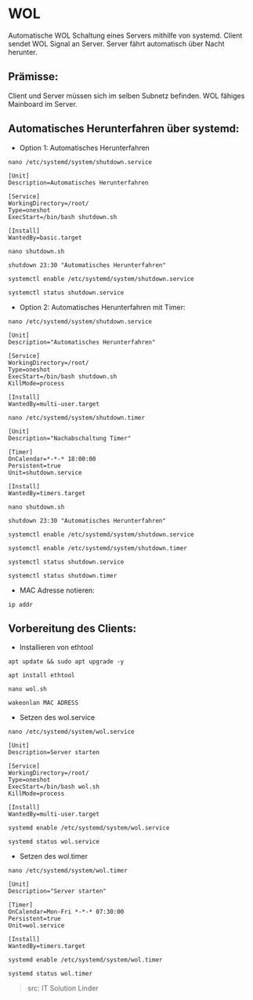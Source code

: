 # WOL
Automatische WOL Schaltung eines Servers mithilfe von systemd.
Client sendet WOL Signal an Server. Server fährt automatisch über Nacht herunter.


## Prämisse:
Client und Server müssen sich im selben Subnetz befinden.
WOL fähiges Mainboard im Server.


## Automatisches Herunterfahren über systemd:

* Option 1: Automatisches Herunterfahren
```
nano /etc/systemd/system/shutdown.service
```
```
[Unit]
Description=Automatisches Herunterfahren

[Service]
WorkingDirectory=/root/
Type=oneshot
ExecStart=/bin/bash shutdown.sh

[Install]
WantedBy=basic.target
```


```
nano shutdown.sh
```
```
shutdown 23:30 "Automatisches Herunterfahren"
```

```
systemctl enable /etc/systemd/system/shutdown.service
```
```
systemctl status shutdown.service
```

* Option 2: Automatisches Herunterfahren mit Timer:
```
nano /etc/systemd/system/shutdown.service
```
```
[Unit]
Description="Automatisches Herunterfahren"

[Service]
WorkingDirectory=/root/
Type=oneshot
ExecStart=/bin/bash shutdown.sh
KillMode=process

[Install]
WantedBy=multi-user.target 
```
```
nano /etc/systemd/system/shutdown.timer 
```
```
[Unit]
Description="Nachabschaltung Timer"

[Timer]
OnCalendar=*-*-* 18:00:00
Persistent=true
Unit=shutdown.service

[Install]
WantedBy=timers.target
```
```
nano shutdown.sh
```


```
shutdown 23:30 "Automatisches Herunterfahren"
```

```
systemctl enable /etc/systemd/system/shutdown.service
```
```
systemctl enable /etc/systemd/system/shutdown.timer
```
```
systemctl status shutdown.service
```
```
systemctl status shutdown.timer
```
* MAC Adresse notieren:

```
ip addr
```
## Vorbereitung des Clients:
* Installieren von ethtool
```
apt update && sudo apt upgrade -y
```
```
apt install ethtool
```
```
nano wol.sh
```
```
wakeonlan MAC ADRESS
```
* Setzen des wol.service
```
nano /etc/systemd/system/wol.service
```
```
[Unit]
Description=Server starten

[Service]
WorkingDirectory=/root/
Type=oneshot
ExecStart=/bin/bash wol.sh
KillMode=process

[Install]
WantedBy=multi-user.target
```
```
systemd enable /etc/systemd/system/wol.service
```
```
systemd status wol.service
```
* Setzen des wol.timer
```
nano /etc/systemd/system/wol.timer
```
```
[Unit]
Description="Server starten"

[Timer]
OnCalendar=Mon-Fri *-*-* 07:30:00
Persistent=true
Unit=wol.service

[Install]
WantedBy=timers.target
```
```
systemd enable /etc/systemd/system/wol.timer
```
```
systemd status wol.timer
```
> src: IT Solution Linder
